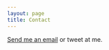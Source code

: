 ```yaml
---
layout: page
title: Contact
---
```


[Send me an email](mailto:dheeraj98reddy@gmail.com) or tweet at me.
